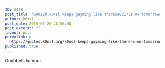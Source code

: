 ```yaml
---
ID: 3418
post_title: '&#8220;k0nsl keeps gayming like there&#8217;s no tomorrow&#8221;'
author: k0nsl
post_date: 2015-05-20 21:56:00
post_excerpt: ""
layout: post
permalink: >
  https://quotes.k0nsl.org/k0nsl-keeps-gayming-like-there-s-no-tomorrow.html
published: true
---
```

Goybbels humour <img class='wpml_ico' alt='' src='http://quotes.k0nsl.org/wp-content/plugins/wp-monalisa/icons/lol.gif' />